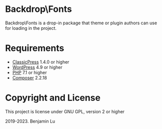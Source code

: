 # Backdrop\Fonts

Backdrop\Fonts is a drop-in package that theme or plugin authors can use for loading  in the project. 

# Requirements
* [ClassicPress](https://www.classicpress.net) 1.4.0 or higher
* [WordPress](https://wordpress.org) 4.9 or higher
* [PHP](https://php.net) 7.1 or higher
* [Composer](https://getcomposer.org) 2.2.18

# Copyright and License
This project is license under GNU GPL, version 2 or higher

2019-2023. Benjamin Lu